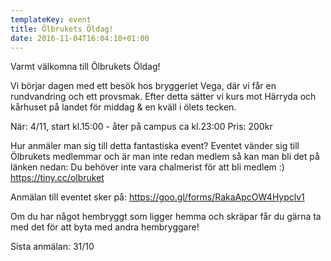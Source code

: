 ```yaml
---
templateKey: event
title: Ölbrukets Öldag!
date: 2016-11-04T16:04:10+01:00
---
```

Varmt välkomna till Ölbrukets Öldag! 

Vi börjar dagen med ett besök hos bryggeriet Vega, där vi får en rundvandring och ett provsmak. Efter detta sätter vi kurs mot Härryda och kårhuset på landet för middag & en kväll i ölets tecken. 

När: 4/11, start kl.15:00 - åter på campus ca kl.23:00
Pris: 200kr 

Hur anmäler man sig till detta fantastiska event? 
Eventet vänder sig till Ölbrukets medlemmar och är man inte redan medlem så kan man bli det på länken nedan:
Du behöver inte vara chalmerist för att bli medlem :)
<https://tiny.cc/olbruket>

Anmälan till eventet sker på: 
<https://goo.gl/forms/RakaApcOW4Hypclv1>

Om du har något hembryggt som ligger hemma och skräpar får du gärna ta med det för att byta med andra hembryggare!

Sista anmälan: 31/10

